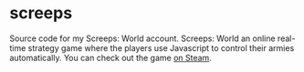 # screeps
Source code for my Screeps: World account. Screeps: World an online real-time strategy game where the players use Javascript to control their armies automatically. You can check out the game [on Steam](https://store.steampowered.com/app/464350/Screeps_World/).
